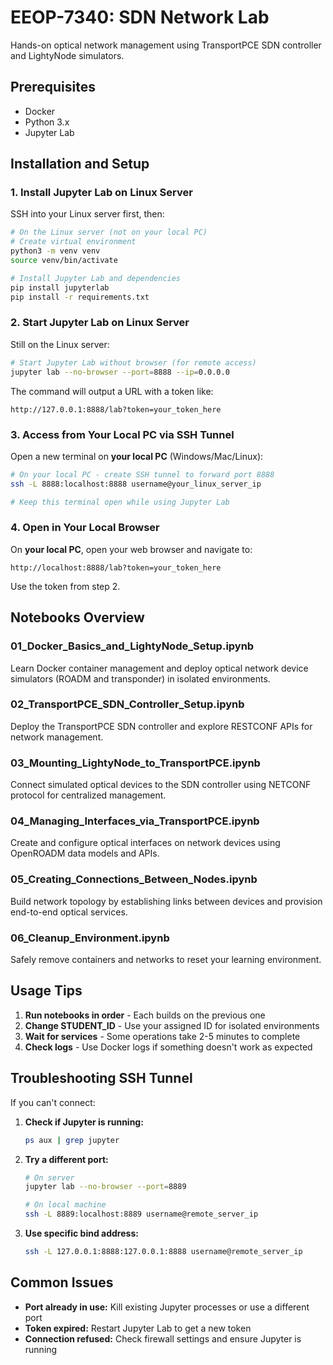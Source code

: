 # EEOP-7340: SDN Network Lab

Hands-on optical network management using TransportPCE SDN controller and LightyNode simulators.

## Prerequisites
- Docker
- Python 3.x
- Jupyter Lab

## Installation and Setup

### 1. Install Jupyter Lab on Linux Server

SSH into your Linux server first, then:

```bash
# On the Linux server (not on your local PC)
# Create virtual environment
python3 -m venv venv
source venv/bin/activate

# Install Jupyter Lab and dependencies
pip install jupyterlab
pip install -r requirements.txt
```

### 2. Start Jupyter Lab on Linux Server

Still on the Linux server:

```bash
# Start Jupyter Lab without browser (for remote access)
jupyter lab --no-browser --port=8888 --ip=0.0.0.0
```

The command will output a URL with a token like:
```
http://127.0.0.1:8888/lab?token=your_token_here
```

### 3. Access from Your Local PC via SSH Tunnel

Open a new terminal on **your local PC** (Windows/Mac/Linux):

```bash
# On your local PC - create SSH tunnel to forward port 8888
ssh -L 8888:localhost:8888 username@your_linux_server_ip

# Keep this terminal open while using Jupyter Lab
```

### 4. Open in Your Local Browser

On **your local PC**, open your web browser and navigate to:
```
http://localhost:8888/lab?token=your_token_here
```

Use the token from step 2.

## Notebooks Overview

### 01_Docker_Basics_and_LightyNode_Setup.ipynb
Learn Docker container management and deploy optical network device simulators (ROADM and transponder) in isolated environments.

### 02_TransportPCE_SDN_Controller_Setup.ipynb
Deploy the TransportPCE SDN controller and explore RESTCONF APIs for network management.

### 03_Mounting_LightyNode_to_TransportPCE.ipynb
Connect simulated optical devices to the SDN controller using NETCONF protocol for centralized management.

### 04_Managing_Interfaces_via_TransportPCE.ipynb
Create and configure optical interfaces on network devices using OpenROADM data models and APIs.

### 05_Creating_Connections_Between_Nodes.ipynb
Build network topology by establishing links between devices and provision end-to-end optical services.

### 06_Cleanup_Environment.ipynb
Safely remove containers and networks to reset your learning environment.

## Usage Tips

1. **Run notebooks in order** - Each builds on the previous one
2. **Change STUDENT_ID** - Use your assigned ID for isolated environments
3. **Wait for services** - Some operations take 2-5 minutes to complete
4. **Check logs** - Use Docker logs if something doesn't work as expected

## Troubleshooting SSH Tunnel

If you can't connect:

1. **Check if Jupyter is running:**
   ```bash
   ps aux | grep jupyter
   ```

2. **Try a different port:**
   ```bash
   # On server
   jupyter lab --no-browser --port=8889

   # On local machine
   ssh -L 8889:localhost:8889 username@remote_server_ip
   ```

3. **Use specific bind address:**
   ```bash
   ssh -L 127.0.0.1:8888:127.0.0.1:8888 username@remote_server_ip
   ```

## Common Issues

- **Port already in use:** Kill existing Jupyter processes or use a different port
- **Token expired:** Restart Jupyter Lab to get a new token
- **Connection refused:** Check firewall settings and ensure Jupyter is running
